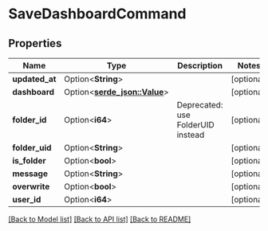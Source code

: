 # SaveDashboardCommand

## Properties

Name | Type | Description | Notes
------------ | ------------- | ------------- | -------------
**updated_at** | Option<**String**> |  | [optional]
**dashboard** | Option<[**serde_json::Value**](.md)> |  | [optional]
**folder_id** | Option<**i64**> | Deprecated: use FolderUID instead | [optional]
**folder_uid** | Option<**String**> |  | [optional]
**is_folder** | Option<**bool**> |  | [optional]
**message** | Option<**String**> |  | [optional]
**overwrite** | Option<**bool**> |  | [optional]
**user_id** | Option<**i64**> |  | [optional]

[[Back to Model list]](../README.md#documentation-for-models) [[Back to API list]](../README.md#documentation-for-api-endpoints) [[Back to README]](../README.md)



